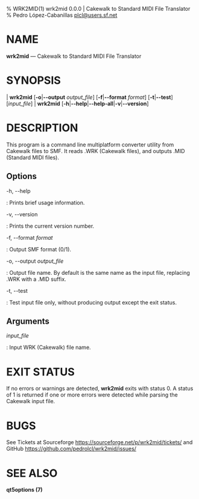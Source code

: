 % WRK2MID(1) wrk2mid 0.0.0 | Cakewalk to Standard MIDI File Translator
% Pedro López-Cabanillas <plcl@users.sf.net>

# NAME

**wrk2mid** — Cakewalk to Standard MIDI File Translator

# SYNOPSIS

| **wrk2mid** \[**-o**|**--output** _output_file_] \[**-f**|**--format** _format_] \[**-t**|**--test**] \[_input_file_]
| **wrk2mid** \[**-h**|**--help**|**--help-all**|**-v**|**--version**]

# DESCRIPTION

This program is a command line multiplatform converter utility from Cakewalk files to SMF.
It reads .WRK (Cakewalk files), and outputs .MID (Standard MIDI files).

## Options

-h, --help

:   Prints brief usage information.

-v, --version

:   Prints the current version number.

-f, --format _format_

:   Output SMF format (0/1).
  
-o, --output _output_file_

:   Output file name. By default is the same name as the input file, replacing .WRK with a .MID suffix.

-t, --test

:   Test input file only, without producing output except the exit status.

## Arguments

_input_file_

:   Input WRK (Cakewalk) file name.

# EXIT STATUS

If no errors or warnings are detected, **wrk2mid** exits with status 0.
A status of 1 is returned if one or more errors were detected while parsing the Cakewalk input file.

# BUGS

See Tickets at Sourceforge <https://sourceforge.net/p/wrk2mid/tickets/> and GitHub <https://github.com/pedrolcl/wrk2mid/issues/>

# SEE ALSO

**qt5options (7)**
